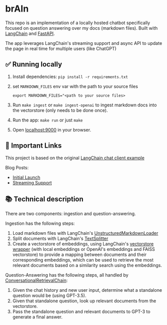 # brAIn

This repo is an implementation of a locally hosted chatbot specifically focused on question answering over my docs (markdown files).
Built with [LangChain](https://github.com/hwchase17/langchain/) and [FastAPI](https://fastapi.tiangolo.com/).

The app leverages LangChain's streaming support and async API to update the page in real time for multiple users (like ChatGPT)

## ✅ Running locally

1. Install dependencies: `pip install -r requirements.txt`
2. set `MARKDOWN_FILES` env var with the path to your source files

   ```
   export MARKDOWN_FILES="<path to your source files>
   ```

3. Run `make ingest` or `make ingest-openai` to ingest markdown docs into the vectorstore (only needs to be done once).

4. Run the app: `make run` or just `make`
  
5. Open [localhost:9000](http://localhost:9000) in your browser.

## 🚀 Important Links

This project is based on the original [LangChain chat client example](https://github.com/hwchase17/chat-langchain)

Blog Posts:

* [Initial Launch](https://blog.langchain.dev/langchain-chat/)
* [Streaming Support](https://blog.langchain.dev/streaming-support-in-langchain/)

## 📚 Technical description

There are two components: ingestion and question-answering.

Ingestion has the following steps:

1. Load markdown files with LangChain's [UnstructuredMarkdownLoader](https://python.langchain.com/en/latest/modules/indexes/document_loaders/examples/markdown.html)
2. Split documents with LangChain's [TextSplitter](https://langchain.readthedocs.io/en/latest/reference/modules/text_splitter.html)
3. Create a vectorstore of embeddings, using LangChain's [vectorstore wrapper](https://langchain.readthedocs.io/en/latest/reference/modules/vectorstore.html) (with local embeddings or OpenAI's embeddings and FAISS vectorstore) to provide a mapping between documents and their corresponding embeddings, which can be used to retrieve the most relevant documents based on a similarity search using the embeddings.

Question-Answering has the following steps, all handled by [ConversationalRetrievalChain](https://python.langchain.com/en/latest/modules/chains/index_examples/chat_vector_db.html):

1. Given the chat history and new user input, determine what a standalone question would be (using GPT-3.5).
2. Given that standalone question, look up relevant documents from the vectorstore.
3. Pass the standalone question and relevant documents to GPT-3 to generate a final answer.
